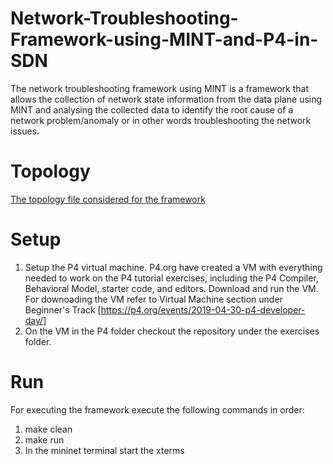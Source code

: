 # Network-Troubleshooting-Framework-using-MINT-and-P4-in-SDN

The network troubleshooting framework using MINT is a framework that allows the collection of network state information from the data plane using MINT and analysing the collected data to identify the root cause of a network problem/anomaly or in other words troubleshooting the network issues.

# Topology
[The topology file considered for the framework](./topology.jpg?raw=true "Title")

# Setup
1. Setup the P4 virtual machine. P4.org have created a VM with everything needed to work on the P4 tutorial exercises, including the P4 Compiler, Behavioral Model, starter code, and editors. Download and run the VM. For downoading the VM refer to Virtual Machine section under Beginner's Track [https://p4.org/events/2019-04-30-p4-developer-day/]
2. On the VM in the P4 folder checkout the repository under the exercises folder.

# Run
For executing the framework execute the following commands in order:
1. make clean
2. make run
3. In the mininet terminal start the xterms 
